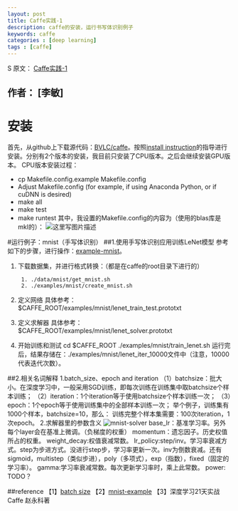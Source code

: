 ```yaml
---
layout: post
title: Caffe实践-1
description: caffe的安装，运行书写体识别例子
keywords: caffe
categories : [deep learning]
tags : [caffe]
---
```

S
原文： [Caffe实践-1](http://blog.csdn.net/u010458863/article/details/58200772)

作者： [李敏]
-------------------

# 安装
首先，从github上下载源代码：[BVLC/caffe](https://github.com/BVLC/caffe)。按照[install instruction](http://caffe.berkeleyvision.org/installation.html)的指导进行安装。分别有2个版本的安装，我目前只安装了CPU版本。之后会继续安装GPU版本。
CPU版本安装过程：

 - cp Makefile.config.example Makefile.config
 - Adjust Makefile.config (for example, if using Anaconda Python, or if cuDNN is desired)
 - make all
 - make test
 - make runtest
其中，我设置的Makefile.config的内容为（使用的blas库是mkl的）：
![这里写图片描述](http://img.blog.csdn.net/20170227184626156?watermark/2/text/aHR0cDovL2Jsb2cuY3Nkbi5uZXQvdTAxMDQ1ODg2Mw==/font/5a6L5L2T/fontsize/400/fill/I0JBQkFCMA==/dissolve/70/gravity/SouthEast)

#运行例子：mnist（手写体识别）
##1.使用手写体识别应用训练LeNet模型
参考如下的步骤，进行操作：[example-mnist](http://caffe.berkeleyvision.org/gathered/examples/mnist.html)。
    

 1. 下载数据集，并进行格式转换：（都是在caffe的root目录下进行的）
    
         1. ./data/mnist/get_mnist.sh
         2. ./examples/mnist/create_mnist.sh
    
 2.  定义网络
     具体参考：
    $CAFFE_ROOT/examples/mnist/lenet_train_test.prototxt

 3. 定义求解器
     具体参考：
    $CAFFE_ROOT/examples/mnist/lenet_solver.prototxt

 4. 开始训练和测试
    cd $CAFFE_ROOT
    ./examples/mnist/train_lenet.sh
    运行完后，结果存储在：./examples/mnist/lenet_iter_10000文件中（注意，10000代表迭代次数）。
    

##2.相关名词解释
1.batch_size、epoch and iteration
（1）batchsize：批大小。在深度学习中，一般采用SGD训练，即每次训练在训练集中取batchsize个样本训练；
（2）iteration：1个iteration等于使用batchsize个样本训练一次；
（3）epoch：1个epoch等于使用训练集中的全部样本训练一次；
举个例子，训练集有1000个样本，batchsize=10，那么：
训练完整个样本集需要：100次iteration，1次epoch。
2.求解器里的参数含义
![mnist-solver](http://img.blog.csdn.net/20170227191045424?watermark/2/text/aHR0cDovL2Jsb2cuY3Nkbi5uZXQvdTAxMDQ1ODg2Mw==/font/5a6L5L2T/fontsize/400/fill/I0JBQkFCMA==/dissolve/70/gravity/SouthEast)
base_lr：基准学习率。另外每个layer会在基准上微调。（负梯度的权重）
momentum：遗忘因子。历史权值所占的权重。
weight_decay:权值衰减常数。
lr_policy:step/inv。学习率衰减方式。step为步进方式。没进行step步，学习率更新一次。inv为倒数衰减。还有sigmoid，multistep（类似步进），poly（多项式），exp（指数），fixed（固定的学习率）。
gamma:学习率衰减常数。每次更新学习率时，乘上此常数。
power: TODO？

##reference
【1】[batch size](https://zhidao.baidu.com/question/201951328759691645.html)
【2】[mnist-example](http://caffe.berkeleyvision.org/gathered/examples/mnist.html)
【3】深度学习21天实战Caffe 赵永科著
